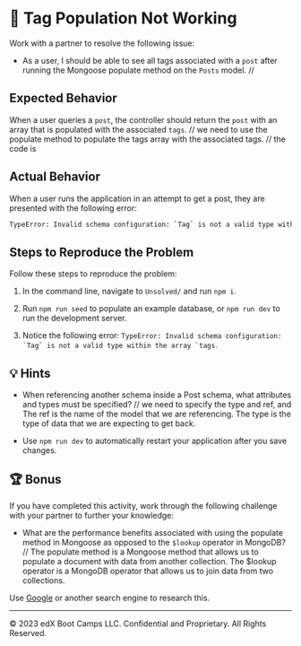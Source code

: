 # 🐛 Tag Population Not Working

Work with a partner to resolve the following issue:

* As a user, I should be able to see all tags associated with a `post` after running the Mongoose populate method on the `Posts` model.
// 
## Expected Behavior

When a user queries a `post`, the controller should return the `post` with an array that is populated with the associated `tags`.
// we need to use the populate method to populate the tags array with the associated tags.
// the code is 

## Actual Behavior

When a user runs the application in an attempt to get a post, they are presented with the following error:


```sh
TypeError: Invalid schema configuration: `Tag` is not a valid type within the array `tags`
```

## Steps to Reproduce the Problem

Follow these steps to reproduce the problem:

1. In the command line, navigate to `Unsolved/` and run `npm i`.

2. Run `npm run seed` to populate an example database, or `npm run dev` to run the development server.

3. Notice the following error: ``TypeError: Invalid schema configuration: `Tag` is not a valid type within the array `tags``.

## 💡 Hints

* When referencing another schema inside a Post schema, what attributes and types must be specified?
// we need to specify the type and ref, and The ref is the name of the model that we are referencing. The type is the type of data that we are expecting to get back.

* Use `npm run dev` to automatically restart your application after you save changes.

## 🏆 Bonus

If you have completed this activity, work through the following challenge with your partner to further your knowledge:

* What are the performance benefits associated with using the populate method in Mongoose as opposed to the `$lookup` operator in MongoDB?
// The populate method is a Mongoose method that allows us to populate a document with data from another collection. The $lookup operator is a MongoDB operator that allows us to join data from two collections. 

Use [Google](https://www.google.com) or another search engine to research this.

---
© 2023 edX Boot Camps LLC. Confidential and Proprietary. All Rights Reserved.
